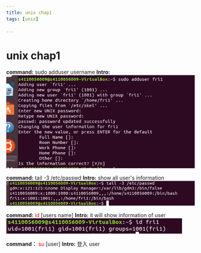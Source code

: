 ```yaml
---
title: unix chap1
tags: [unix]

---
```


# unix chap1
**command:** sudo adduser username
**Intro:** 
![Untitled (1).png](image/r1GrTAK7T.png)

**command:** tail -3 /etc/passwd
**Intro:** show all user's information
![Untitled (2).png](image/SkW4AAYXp.png)

**command:** <font color="red">id</font>  [users name]
**Intro:** it will show information of user
![Untitled (3).png](image/BkCzJJcXa.png)

**command：** <font color="red">su</font> [user]
**Intro:** 登入 user

